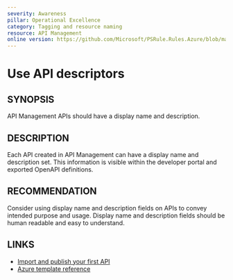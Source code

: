 ```yaml
---
severity: Awareness
pillar: Operational Excellence
category: Tagging and resource naming
resource: API Management
online version: https://github.com/Microsoft/PSRule.Rules.Azure/blob/main/docs/rules/en/Azure.APIM.APIDescriptors.md
---
```


# Use API descriptors

## SYNOPSIS

API Management APIs should have a display name and description.

## DESCRIPTION

Each API created in API Management can have a display name and description set.
This information is visible within the developer portal and exported OpenAPI definitions.

## RECOMMENDATION

Consider using display name and description fields on APIs to convey intended purpose and usage.
Display name and description fields should be human readable and easy to understand.

## LINKS

- [Import and publish your first API](https://docs.microsoft.com/en-us/azure/api-management/import-and-publish)
- [Azure template reference](https://docs.microsoft.com/en-us/azure/templates/microsoft.apimanagement/service/apis#ApiCreateOrUpdateProperties)
